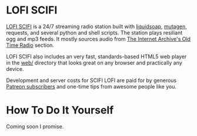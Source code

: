# LOFI SCIFI

[LOFI SCIFI](http://retrostrange.com) is a 24/7 streaming radio station built with [liquidsoap](https://github.com/savonet/liquidsoap), [mutagen](https://mutagen.readthedocs.io/en/latest/), requests, and several python and shell scripts. The station plays resiliant ogg and mp3 feeds. It mostly sources audio from [The Internet Archive's Old Time Radio](https://archive.org/details/oldtimeradio) section.

LOFI SCIFI also includes an very fast, standards-based HTML5 web player in the [web/](https://github.com/philnelson/lofiscifi/tree/master/web) directory that looks great on any browser and practically any device.

Development and server costs for SCIFI LOFI are paid for by generous [Patreon subscribers](https://www.patreon.com/philnelson) and one-time tips from awesome people like you.

# How To Do It Yourself

Coming soon I promise.